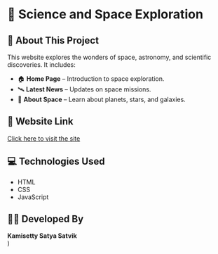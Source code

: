 # 🚀 Science and Space Exploration  

## 🌌 About This Project  
This website explores the wonders of space, astronomy, and scientific discoveries. It includes:  
- 🏠 **Home Page** – Introduction to space exploration.  
- 🛰 **Latest News** – Updates on space missions.  
- 🌠 **About Space** – Learn about planets, stars, and galaxies.  

## 🔗 Website Link  
[Click here to visit the site](https://satyasatvik2005.github.io/science-space-website/)  

## 💻 Technologies Used  
- HTML  
- CSS  
- JavaScript  

## 👨‍💻 Developed By  
**Kamisetty Satya Satvik**  
)  
